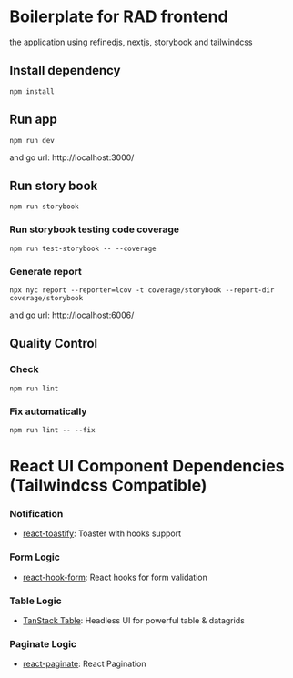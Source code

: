 # Boilerplate for RAD frontend

the application using refinedjs, nextjs, storybook and tailwindcss

## Install dependency

    npm install

## Run app

    npm run dev

and go url: http://localhost:3000/   

## Run story book

    npm run storybook

### Run storybook testing code coverage
    npm run test-storybook -- --coverage

### Generate report
    npx nyc report --reporter=lcov -t coverage/storybook --report-dir coverage/storybook
    
and go url: http://localhost:6006/    

## Quality Control
### Check
    npm run lint

### Fix automatically
    npm run lint -- --fix


# React UI Component Dependencies (Tailwindcss Compatible)
### Notification
- <a href="https://github.com/fkhadra/react-toastify" target="_blank">react-toastify</a>: Toaster with hooks support
### Form Logic
- <a href="https://github.com/react-hook-form/react-hook-form" target="_blank">react-hook-form</a>: React hooks for form validation
### Table Logic
- <a href="https://github.com/TanStack/table" target="_blank">TanStack Table</a>: Headless UI for powerful table & datagrids
### Paginate Logic
- <a href="https://www.npmjs.com/package/react-paginate" target="_blank">react-paginate</a>: React Pagination
